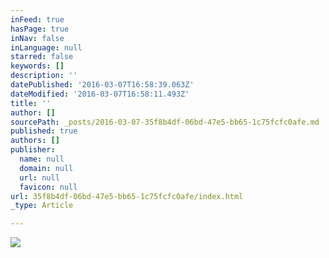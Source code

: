 ```yaml
---
inFeed: true
hasPage: true
inNav: false
inLanguage: null
starred: false
keywords: []
description: ''
datePublished: '2016-03-07T16:58:39.063Z'
dateModified: '2016-03-07T16:58:11.493Z'
title: ''
author: []
sourcePath: _posts/2016-03-07-35f8b4df-06bd-47e5-bb65-1c75fcfc0afe.md
published: true
authors: []
publisher:
  name: null
  domain: null
  url: null
  favicon: null
url: 35f8b4df-06bd-47e5-bb65-1c75fcfc0afe/index.html
_type: Article

---
```

![](https://s3-us-west-2.amazonaws.com/the-grid-img/p/74238e16119b588fea1712510d07dc14157d2680.jpg)